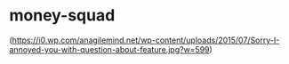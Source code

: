 # money-squad

(https://i0.wp.com/anagilemind.net/wp-content/uploads/2015/07/Sorry-I-annoyed-you-with-question-about-feature.jpg?w=599)
